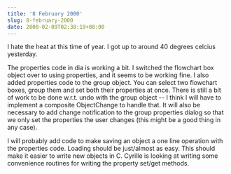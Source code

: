 ```yaml
---
title: '8 February 2000'
slug: 8-february-2000
date: 2000-02-09T02:38:19+08:00
---
```


I hate the heat at this time of year. I got up to around
40 degrees celcius yesterday.

The properties code in dia is working a bit. I switched
the flowchart box object over to using properties, and it
seems to be working fine. I also added properties code to
the group object. You can select two flowchart boxes, group
them and set both their properties at once. There is still
a bit of work to be done w.r.t. undo with the group object
\-- I think I will have to implement a composite ObjectChange
to handle that. It will also be necessary to add change
notification to the group properties dialog so that we only
set the properties the user changes (this might be a good
thing in any case).

I will probably add code to make saving an object a one
line operation with the properties code. Loading should be
just/almost as easy. This should make it easier to write
new objects in C. Cyrille is looking at writing some
convenience routines for writing the property set/get
methods.

